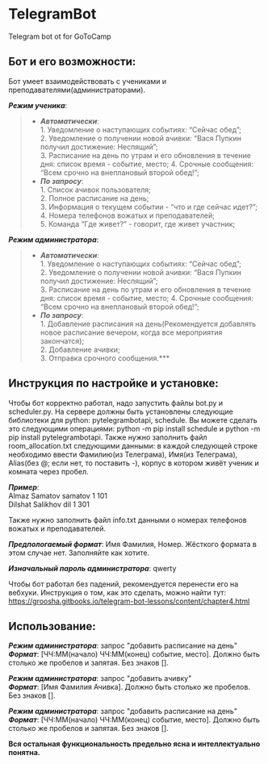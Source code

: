 # TelegramBot
Telegram bot ot for GoToCamp

## Бот и его возможности:  
Бот умеет взаимодействовать с учениками и преподавателями(администраторами).  

***Режим ученика***:  
> * ***Автоматически***:  
    1. Уведомление о наступающих событиях: “Сейчас обед”;  
    2. Уведомление о получении новой ачивки: “Вася Пупкин получил достижение: Неспящий”;  
    3. Расписание на день по утрам и его обновления в течение дня: список время - событие, место;
    4. Срочные сообщения: “Всем срочно на внеплановый второй обед!”;
> * ***По запросу***:  
    1. Список ачивок пользователя;  
    2. Полное расписание на день;  
    3. Информация о текущем событии - “что и где сейчас идет?”;  
    4. Номера телефонов вожатых и преподавателей;  
    5. Команда “Где живет?” - говорит, где живет участник;  
    
***Режим администратора***:  
> * ***Автоматически***:  
    1. Уведомление о наступающих событиях: “Сейчас обед”;  
    2. Уведомление о получении новой ачивки: “Вася Пупкин получил достижение: Неспящий”;  
    3. Расписание на день по утрам и его обновления в течение дня: список время - событие, место;
    4. Срочные сообщения: “Всем срочно на внеплановый второй обед!”;  
> * ***По запросу***:  
    1. Добавление расписания на день(Рекомендуется добавлять новое расписание вечером, когда все мероприятия закончатся);  
    2. Добавление ачивки;  
    3. Отправка срочного сообщения.***


## Инструкция по настройке и установке: 
Чтобы бот корректно работал, надо запустить файлы bot.py и scheduler.py. На сервере должны быть установлены следующие библиотеки для python: pytelegrambotapi, schedule.
Вы можете сделать это следующими операциями: python -m pip install schedule и python -m pip install pytelegrambotapi. Также нужно заполнить файл room_allocation.txt следующими данными: в каждой следующей строке необходимо ввести Фамилию(из Телеграма), Имя(из Телеграма), Alias(без @; если нет, то поставить -), корпус в котором живёт ученик и комната через пробел.  

***Пример***:  
Almaz Samatov samatov 1 101  
Dilshat Salikhov dil 1 301  

Также нужно заполнить файл info.txt данными о номерах телефонов вожатых и преподавателей.  
  
***Предпологаемый формат***: Имя Фамилия, Номер. Жёсткого формата в этом случае нет. Заполняйте как хотите.  

***Изначальный пароль администратора***: qwerty  

Чтобы бот работал без падений, рекомендуется перенести его на вебхуки. Инструкция о том, как это сделать, можно найти тут: https://groosha.gitbooks.io/telegram-bot-lessons/content/chapter4.html

## Использование:  

***Режим администратора***: запрос "добавить расписание на день"  
***Формат***: [ЧЧ:ММ(начало) ЧЧ:ММ(конец) событие, место]. Должно быть столько же пробелов и запятая. Без знаков [].  

***Режим администратора***: запрос "добавить ачивку"  
***Формат***: [Имя Фамилия Ачивка]. Должно быть столько же пробелов. Без знаков [].   

***Режим администратора***: запрос "добавить расписание на день"  
***Формат***: [ЧЧ:ММ(начало) ЧЧ:ММ(конец) событие, место]. Должно быть столько же пробелов и запятая. Без знаков [].  

**Вся остальная функциональность предельно ясна и интеллектуально понятна.**
